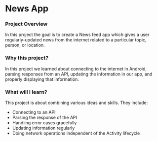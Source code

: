 News App
====

### Project Overview
In this project the goal is to create a News feed app which gives a user regularly-updated news from the internet related to a particular topic, person, or location. 

### Why this project?
In this project we learned about connecting to the internet in Android, parsing responses from an API, updating the information in our app, and properly displaying that information. 

### What will I learn?
This project is about combining various ideas and skills. They include:

* Connecting to an API
* Parsing the response of the API
* Handling error cases gracefully
* Updating information regularly
* Doing network operations independent of the Activity lifecycle
